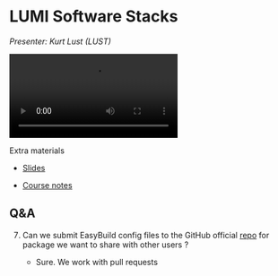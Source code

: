 # LUMI Software Stacks

*Presenter: Kurt Lust (LUST)*

<video src="https://462000265.lumidata.eu/2day-20240502/recordings/05_LUMI_Software_Stacks.mp4" controls="controls">
</video>
<!--
A video recording will follow.
-->

<!--
Materials will be made available after the lecture
-->

Extra materials

-   [Slides](https://462000265.lumidata.eu/2day-20240502/files/LUMI-2day-20240502-05-software.pdf)

-   [Course notes](05_Software_stacks.md)


## Q&A

7.  Can we submit EasyBuild config files to the GitHub official 
    [repo](https://github.com/Lumi-supercomputer/LUMI-EasyBuild-contrib) 
    for package we want to share with other users ?

    -   Sure. We work with pull requests


